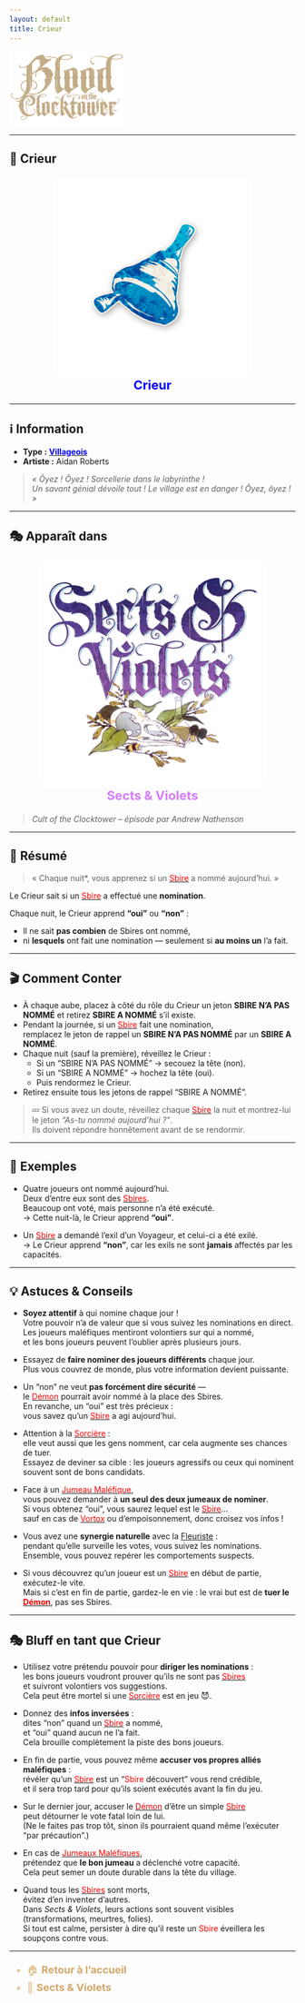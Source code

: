 ```yaml
---
layout: default
title: Crieur
---
```


<!-- 🔷 Logo en haut à gauche -->
<p align="left">
  <a href="/botc-fr-bambi/">
    <img src="../images/logo.png" alt="Accueil BotC FR" width="200">
  </a>
</p>

---

## 🔔 Crieur

<div style="text-align:center; margin: 20px 0;">
  <a href="./crieur.html" style="text-decoration:none;">
    <img src="../images/Icon_towncrier.png" alt="Crieur" width="350" style="border-radius:8px;">
    <br>
    <span style="color:blue; font-weight:bold; font-size:22px;">Crieur</span>
  </a>
</div>

---

## ℹ️ Information  

- **Type :** [<span style="color:blue;">**Villageois**</span>](../villageois.md)  
- **Artiste :** Aidan Roberts  
> *« Ôyez ! Ôyez ! Sorcellerie dans le labyrinthe !  
Un savant génial dévoile tout ! Le village est en danger ! Ôyez, ôyez ! »*

---

## 🎭 Apparaît dans  

<div style="text-align:center; margin: 20px 0;">
  <a href="../sv.html" style="text-decoration:none;">
    <img src="../images/Logo_sects_and_violets.png" alt="Sects & Violets" width="400" style="border-radius:12px;">
    <br>
    <span style="color:#d67bff; font-weight:bold; font-size:22px;">Sects & Violets</span>
  </a>
</div>

> *Cult of the Clocktower – épisode par Andrew Nathenson*

---

## 📖 Résumé  

> « Chaque nuit*, vous apprenez si un [<span style="color:red;">Sbire</span>](../sbires.md) a nommé aujourd’hui. »

Le Crieur sait si un [<span style="color:red;">Sbire</span>](../sbires.md) a effectué une **nomination**.  

Chaque nuit, le Crieur apprend **“oui”** ou **“non”** :  
- Il ne sait **pas combien** de Sbires ont nommé,  
- ni **lesquels** ont fait une nomination — seulement si **au moins un** l’a fait.  

---

## 🎬 Comment Conter  

- À chaque aube, placez à côté du rôle du Crieur un jeton **SBIRE N’A PAS NOMMÉ** et retirez **SBIRE A NOMMÉ** s’il existe.  
- Pendant la journée, si un [<span style="color:red;">Sbire</span>](../sbires.md) fait une nomination,  
  remplacez le jeton de rappel un **SBIRE N’A PAS NOMMÉ** par un **SBIRE A NOMMÉ**.  
- Chaque nuit (sauf la première), réveillez le Crieur :  
  - Si un “SBIRE N’A PAS NOMMÉ” → secouez la tête (non).  
  - Si un “SBIRE A NOMMÉ” → hochez la tête (oui).  
  - Puis rendormez le Crieur.  
- Retirez ensuite tous les jetons de rappel “SBIRE A NOMMÉ”.  

> 💤 Si vous avez un doute, réveillez chaque [<span style="color:red;">Sbire</span>](../sbires.md) la nuit et montrez-lui le jeton *“As-tu nommé aujourd’hui ?”*.  
Ils doivent répondre honnêtement avant de se rendormir.

---

## 🧾 Exemples  

- Quatre joueurs ont nommé aujourd’hui.  
  Deux d’entre eux sont des [<span style="color:red;">Sbires</span>](../sbires.md).  
  Beaucoup ont voté, mais personne n’a été exécuté.  
  → Cette nuit-là, le Crieur apprend **“oui”**.  

- Un [<span style="color:red;">Sbire</span>](../sbires.md) a demandé l’exil d’un Voyageur, et celui-ci a été exilé.  
  → Le Crieur apprend **“non”**, car les exils ne sont **jamais** affectés par les capacités.

---

## 💡 Astuces & Conseils  

- **Soyez attentif** à qui nomine chaque jour !  
  Votre pouvoir n’a de valeur que si vous suivez les nominations en direct.  
  Les joueurs maléfiques mentiront volontiers sur qui a nommé,  
  et les bons joueurs peuvent l’oublier après plusieurs jours.  

- Essayez de **faire nominer des joueurs différents** chaque jour.  
  Plus vous couvrez de monde, plus votre information devient puissante.  

- Un “non” ne veut **pas forcément dire sécurité** —  
  le [<span style="color:red;">Démon</span>](../demons.md) pourrait avoir nommé à la place des Sbires.  
  En revanche, un “oui” est très précieux :  
  vous savez qu’un [<span style="color:red;">Sbire</span>](../sbires.md) a agi aujourd’hui.  

- Attention à la [<span style="color:red;">Sorcière</span>](sorciere.md) :  
  elle veut aussi que les gens nomment, car cela augmente ses chances de tuer.  
  Essayez de deviner sa cible : les joueurs agressifs ou ceux qui nominent souvent sont de bons candidats.  

- Face à un [<span style="color:red;">Jumeau Maléfique</span>](jumeaumalefique.md),  
  vous pouvez demander à **un seul des deux jumeaux de nominer**.  
  Si vous obtenez “oui”, vous saurez lequel est le [<span style="color:red;">Sbire</span>](../sbires.md)…  
  sauf en cas de [<span style="color:red;">Vortox</span>](vortox.md) ou d’empoisonnement, donc croisez vos infos !  

- Vous avez une **synergie naturelle** avec la [Fleuriste](fleuriste.md) :  
  pendant qu’elle surveille les votes, vous suivez les nominations.  
  Ensemble, vous pouvez repérer les comportements suspects.  

- Si vous découvrez qu’un joueur est un [<span style="color:red;">Sbire</span>](../sbires.md) en début de partie, exécutez-le vite.  
  Mais si c’est en fin de partie, gardez-le en vie : le vrai but est de **tuer le [<span style="color:red;">Démon</span>](../demons.md)**, pas ses Sbires.

---

## 🎭 Bluff en tant que Crieur  

- Utilisez votre prétendu pouvoir pour **diriger les nominations** :  
  les bons joueurs voudront prouver qu’ils ne sont pas [<span style="color:red;">Sbires</span>](../sbires.md)  
  et suivront volontiers vos suggestions.  
  Cela peut être mortel si une [<span style="color:red;">Sorcière</span>](sorciere.md) est en jeu 😈.  

- Donnez des **infos inversées** :  
  dites “non” quand un [<span style="color:red;">Sbire</span>](../sbires.md) a nommé,  
  et “oui” quand aucun ne l’a fait.  
  Cela brouille complètement la piste des bons joueurs.  

- En fin de partie, vous pouvez même **accuser vos propres alliés maléfiques** :  
  révéler qu’un [<span style="color:red;">Sbire</span>](../sbires.md) est un “<span style="color:red;">Sbire</span> découvert” vous rend crédible,  
  et il sera trop tard pour qu’ils soient exécutés avant la fin du jeu.  

- Sur le dernier jour, accuser le [<span style="color:red;">Démon</span>](../demons.md) d’être un simple [<span style="color:red;">Sbire</span>](../sbires.md)  
  peut détourner le vote fatal loin de lui.  
  (Ne le faites pas trop tôt, sinon ils pourraient quand même l’exécuter “par précaution”.)  

- En cas de [<span style="color:red;">Jumeaux Maléfiques</span>](jumeaumalefique.md),  
  prétendez que **le bon jumeau** a déclenché votre capacité.  
  Cela peut semer un doute durable dans la tête du village.  

- Quand tous les [<span style="color:red;">Sbires</span>](../sbires.md) sont morts,  
  évitez d’en inventer d’autres.  
  Dans *Sects & Violets*, leurs actions sont souvent visibles (transformations, meurtres, folies).  
  Si tout est calme, persister à dire qu’il reste un <span style="color:red;">Sbire</span> éveillera les soupçons contre vous.

---


<ul style="color:#e0c99d; font-size:18px; line-height:1.7;">
  <li>🏠 <a href="../index.html" style="color:#d4a76a; font-weight:bold; text-decoration:none;">Retour à l’accueil</a></li>
  <li>🌸 <a href="../sv.html" style="color:#d4a76a; font-weight:bold; text-decoration:none;">Sects & Violets</a></li>
</ul>

